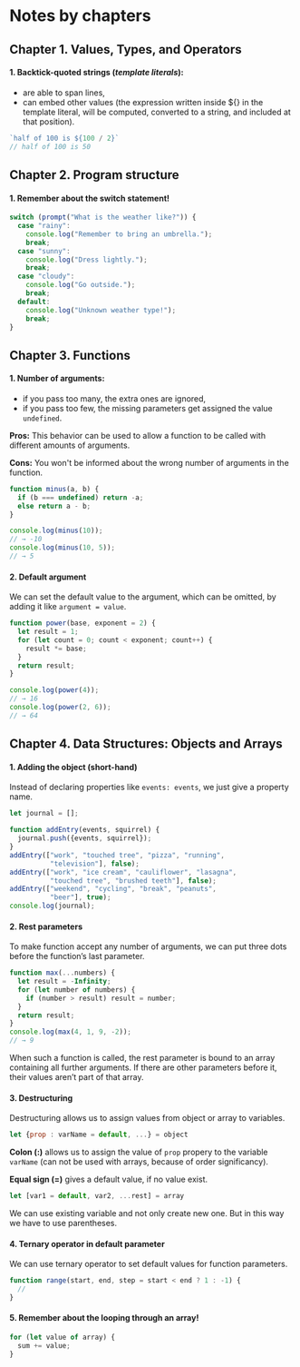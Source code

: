 # Notes by chapters

## Chapter 1. Values, Types, and Operators

#### 1. Backtick-quoted strings (*template literals*):

- are able to span lines,
- can embed other values (the expression written inside ${} in the template literal, will be computed, converted to a string, and included at that position).

```javascript
`half of 100 is ${100 / 2}`
// half of 100 is 50
```


## Chapter 2. Program structure

#### 1. Remember about the switch statement!

```javascript
switch (prompt("What is the weather like?")) {
  case "rainy":
    console.log("Remember to bring an umbrella.");
    break;
  case "sunny":
    console.log("Dress lightly.");
    break;
  case "cloudy":
    console.log("Go outside.");
    break;
  default:
    console.log("Unknown weather type!");
    break;
}
```


## Chapter 3. Functions

#### 1. Number of arguments:

- if you pass too many, the extra ones are ignored,
- if you pass too few, the missing parameters get assigned the value `undefined`.

**Pros:** 
This behavior can be used to allow a function to be called with different amounts of arguments.

**Cons:**
You won't be informed about the wrong number of arguments in the function.

```javascript
function minus(a, b) {
  if (b === undefined) return -a;
  else return a - b;
}

console.log(minus(10));
// → -10
console.log(minus(10, 5));
// → 5
```

#### 2. Default argument

We can set the default value to the argument, which can be omitted, by adding it like `argument = value`. 


```javascript
function power(base, exponent = 2) {
  let result = 1;
  for (let count = 0; count < exponent; count++) {
    result *= base;
  }
  return result;
}

console.log(power(4));
// → 16
console.log(power(2, 6));
// → 64
```

## Chapter 4. Data Structures: Objects and Arrays

#### 1. Adding the object (short-hand)

Instead of declaring properties like `events: events`, we just give a property name. 

```javascript
let journal = [];

function addEntry(events, squirrel) {
  journal.push({events, squirrel});
}
addEntry(["work", "touched tree", "pizza", "running",
          "television"], false);
addEntry(["work", "ice cream", "cauliflower", "lasagna",
          "touched tree", "brushed teeth"], false);
addEntry(["weekend", "cycling", "break", "peanuts",
          "beer"], true);
console.log(journal);
```

#### 2. Rest parameters

To make function accept any number of arguments, we can put three dots before the function’s last parameter.

```javascript
function max(...numbers) {
  let result = -Infinity;
  for (let number of numbers) {
    if (number > result) result = number;
  }
  return result;
}
console.log(max(4, 1, 9, -2));
// → 9
```

When such a function is called, the rest parameter is bound to an array containing all further arguments. If there are other parameters before it, their values aren’t part of that array. 

#### 3. Destructuring

Destructuring allows us to assign values from object or array to variables.

```javascript
let {prop : varName = default, ...} = object
```

**Colon (:)** allows us to assign the value of `prop` propery to the variable `varName` (can not be used with arrays, because of order significancy).

**Equal sign (=)** gives a default value, if no value exist.


```javascript
let [var1 = default, var2, ...rest] = array
```

We can use existing variable and not only create new one. But in this way we have to use parentheses. 

#### 4. Ternary operator in default parameter

We can use ternary operator to set default values for function parameters.

```javascript
function range(start, end, step = start < end ? 1 : -1) {
  //
}
```

#### 5. Remember about the looping through an array!

```javascript
for (let value of array) {
  sum += value;
}
```

